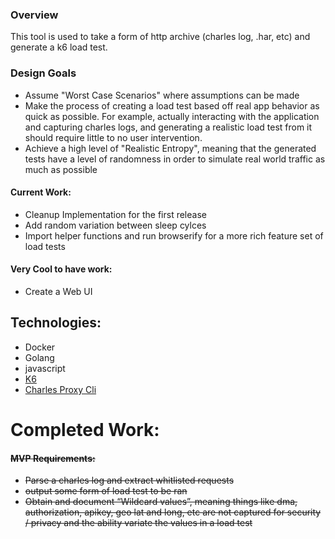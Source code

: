 ### Overview

This tool is used to take a form of http archive (charles log, .har, etc) and generate a k6 load test.

### Design Goals
* Assume "Worst Case Scenarios" where assumptions can be made
* Make the process of creating a load test based off real app behavior as quick as possible. For example, actually interacting with the application and capturing charles logs, and generating a realistic load test from it should require little to no user intervention.
* Achieve a high level of "Realistic Entropy", meaning that the generated tests have a level of randomness in order to simulate real world traffic as much as possible

#### Current Work:
* Cleanup Implementation for the first release
* Add random variation between sleep cylces
* Import helper functions and run browserify for a more rich feature set of load tests

#### Very Cool to have work:
* Create a Web UI

## Technologies:
* Docker
* Golang
* javascript
* [K6](https://docs.k6.io/docs/)
* [Charles Proxy Cli](https://www.charlesproxy.com/documentation/tools/command-line-tools/)


# Completed Work:

#### ~~MVP Requirements:~~
* ~~Parse a charles log and extract whitlisted requests~~
* ~~output some form of load test to be ran~~
* ~~Obtain and document “Wildcard values”, meaning things like dma, authorization, apikey, geo lat and long, etc are not captured for security / privacy and the ability variate the values in a load test~~